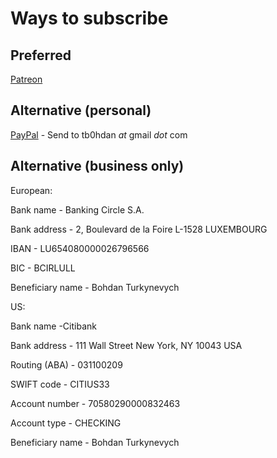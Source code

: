 # Ways to subscribe

## Preferred

[Patreon](https://patreon.com/tb0hdan)

## Alternative (personal)

[PayPal](https://paypal.com) - Send to tb0hdan _at_ gmail _dot_ com


## Alternative (business only)

European:

Bank name - Banking Circle S.A.

Bank address - 2, Boulevard de la Foire L-1528 LUXEMBOURG

IBAN - LU654080000026796566

BIC - BCIRLULL

Beneficiary name - Bohdan Turkynevych


US:

Bank name -Citibank

Bank address - 111 Wall Street New York, NY 10043 USA

Routing (ABA) - 031100209

SWIFT code - CITIUS33

Account number - 70580290000832463

Account type - CHECKING

Beneficiary name - Bohdan Turkynevych
